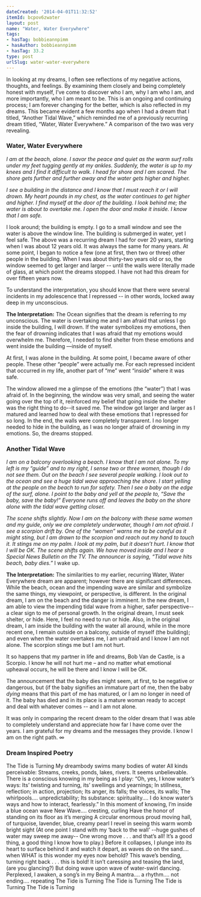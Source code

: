 ```yaml
---
dateCreated: '2014-04-01T11:32:52'
itemId: bcpov6zwater
layout: post
name: "Water, Water Everywhere"
tags:
- hasTag: bobbieannpimm
- hasAuthor: bobbieannpimm
- hasTag: 33.2
type: post
urlSlug: water-water-everywhere
---
```


In looking at my dreams, I often see reflections of my negative actions, thoughts, and feelings. By examining them closely and being completely honest with myself, I’ve come to discover who I am, why I am who I am, and more importantly, who I am meant to be. This is an ongoing and continuing process; I am forever changing for the better, which is also reflected in my dreams. This became evident a few months ago when I had a dream that I titled, “Another Tidal Wave,” which reminded me of a previously recurring dream titled, “Water, Water Everywhere.” A comparison of the two was very revealing. 

### Water, Water Everywhere 

*I am at the beach, alone. I savor the peace and quiet as the warm surf rolls under my feet tugging gently at my ankles. Suddenly, the water is up to my knees and I find it difficult to walk. I head for shore and I am scared. The shore gets further and further away and the water gets higher and higher.* 

*I see a building in the distance and I know that I must reach it or I will drown. My heart pounds in my chest, as the water continues to get higher and higher. I find myself at the door of the building. I look behind me; the water is about to overtake me. I open the door and make it inside. I know that I am safe.* 

I look around; the building is empty. I go to a small window and see the water is above the window line. The building is submerged in water, yet I feel safe. The above was a recurring dream I had for over 20 years, starting when I was about 12 years old. It was always the same for many years. At some point, I began to notice a few (one at first, then two or three) other people in the building. When I was about thirty-two years old or so, the window seemed to get larger and larger -- until the walls were literally made of glass, at which point the dreams stopped. I have not had this dream for over fifteen years now. 

To understand the interpretation, you should know that there were several incidents in my adolescence that I repressed -- in other words, locked away deep in my unconscious. 

**The Interpretation:** The Ocean signifies that the dream is referring to my unconscious. The water is overtaking me and I am afraid that unless I go inside the building, I will drown. If the water symbolizes my emotions, then the fear of drowning indicates that I was afraid that my emotions would overwhelm me. Therefore, I needed to find shelter from these emotions and went inside the building —inside of myself. 

At first, I was alone in the building. At some point, I became aware of other people. These other “people” were actually me. For each repressed incident that occurred in my life, another part of “me” went “inside” where it was safe. 

The window allowed me a glimpse of the emotions (the “water”) that I was afraid of. In the beginning, the window was very small, and seeing the water going over the top of it, reinforced my belief that going inside the shelter was the right thing to do--it saved me. The window got larger and larger as I matured and learned how to deal with these emotions that I repressed for so long. In the end, the walls were completely transparent. I no longer needed to hide in the building, as I was no longer afraid of drowning in my emotions. So, the dreams stopped. 

### Another Tidal Wave 

*I am on a balcony overlooking a beach. I know that I am not alone. To my left is my “guide” and to my right, I sense two or three women, though I do not see them. Out on the beach I see several people walking. I look out to the ocean and see a huge tidal wave approaching the shore. I start yelling at the people on the beach to run for safety. Then I see a baby on the edge of the surf, alone. I point to the baby and yell at the people to, “Save the baby, save the baby!” Everyone runs off and leaves the baby on the shore alone with the tidal wave getting closer.* 

*The scene shifts slightly. Now I am on the balcony with these same women and my guide, only we are completely underwater, though I am not afraid. I see a scorpion drift by. One of the “women” warns me to be careful as it might sting, but I am drawn to the scorpion and reach out my hand to touch it. It stings me on my palm. I look at my palm, but it doesn’t hurt. I know that I will be OK. The scene shifts again. We have moved inside and I hear a Special News Bulletin on the TV. The announcer is saying, “Tidal wave hits beach, baby dies.”* I wake up. 

**The Interpretation:** The similarities to my earlier, recurring Water, Water Everywhere dream are apparent; however there are significant differences. While the beach, ocean and the impending wave are similar and symbolize the same things, my viewpoint, or perspective, is different. In the original dream, I am on the beach and the danger is imminent. In the new dream, I am able to view the impending tidal wave from a higher, safer perspective--a clear sign to me of personal growth. In the original dream, I must seek shelter, or hide. Here, I feel no need to run or hide. Also, in the original dream, I am inside the building with the water all around, while in the more recent one, I remain outside on a balcony, outside of myself (the building); and even when the water overtakes me, I am unafraid and I know I am not alone. The scorpion stings me but I am not hurt. 

It so happens that my partner in life and dreams, Bob Van de Castle, is a Scorpio. I know he will not hurt me – and no matter what emotional upheaval occurs, he will be there and I know I will be OK.

The announcement that the baby dies might seem, at first, to be negative or dangerous, but (if the baby signifies an immature part of me, then the baby *dying* means that this part of me has matured, or I am no longer in need of it. The baby has died and in its place is a mature woman ready to accept and deal with whatever comes -- and I am not alone. 

It was only in comparing the recent dream to the older dream that I was able to completely understand and appreciate how far I have come over the years. I am grateful for my dreams and the messages they provide. I know I am on the right path. ∞

### Dream Inspired Poetry
The Tide is Turning
My dreambody swims many bodies of water
All kinds perceivable:
Streams, creeks, ponds, lakes, rivers.
It seems unbelievable.
There is a conscious knowing in my being as I play:
“Oh, yes, I know water’s ways:
Its’ twisting and turning, its’ swellings and yearnings;
In stillness, reflection; in action, projection;
Its anger, its falls; the voices, its walls;
The whirlpools.... unpredictability;
Its substance: spirituality....
I do know water’s ways and how to interact,
fearlessly.”
In this moment of knowing,
I’m inside a blue ocean wave
New Wave.... cresting, curling
Have the honor of standing on its floor as it’s merging
A circular enormous proud moving hall,
 of turquoise, lavender, blue, creamy pearl
I revel in seeing this warm womb bright sight
(At one point I stand with my ‘back to the wall’
--huge gushes of water may sweep me away--
One wrong move . . . and that’s all!
It’s a good thing, a good thing I know how to play.)
Before it collapses, I plunge into its heart
to surface behind it and watch it depart,
as waves do on the sand....
when WHAT is this wonder my eyes now behold?
This wave’s bending, turning right back . . .
this is bold!
It isn’t caressing and teasing the land,
(are you glancing?)
But doing wave upon wave of water-swirl dancing.
Perplexed, I awaken, a song’s in my Being
A mantra.... a rhythm.... not ending.... repeating
The Tide is Turning The Tide is Turning
The Tide is Turning The Tide is Turning